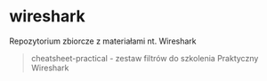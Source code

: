 # wireshark
Repozytorium zbiorcze z materiałami nt. Wireshark

> cheatsheet-practical - zestaw filtrów do szkolenia Praktyczny Wireshark
